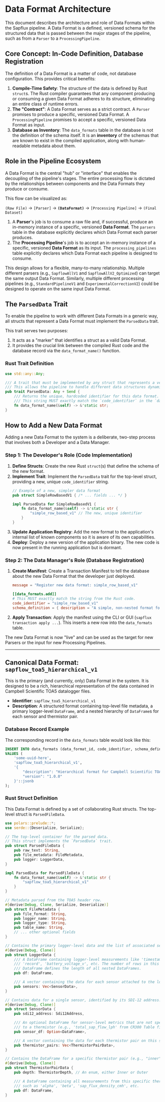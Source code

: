 # Data Format Architecture

This document describes the architecture and role of Data Formats within the Sapflux pipeline. A Data Format is a defined, versioned schema for the structured data that is passed between the major stages of the pipeline, such as from a `Parser` to a `ProcessingPipeline`.

## Core Concept: In-Code Definition, Database Registration

The definition of a Data Format is a matter of code, not database configuration. This provides critical benefits:

1.  **Compile-Time Safety**: The structure of the data is defined by Rust `struct`s. The Rust compiler guarantees that any component producing or consuming a given Data Format adheres to its structure, eliminating an entire class of runtime errors.
2.  **The "Contract"**: A Data Format serves as a strict contract. A `Parser` promises to produce a specific, versioned Data Format. A `ProcessingPipeline` promises to accept a specific, versioned Data Format as input.
3.  **Database as Inventory**: The `data_formats` table in the database is not the definition of the schema itself. It is an **inventory** of the schemas that are known to exist in the compiled application, along with human-readable metadata about them.

## Role in the Pipeline Ecosystem

A Data Format is the central "hub" or "interface" that enables the decoupling of the pipeline's stages. The entire processing flow is dictated by the relationships between components and the Data Formats they produce or consume.

This flow can be visualized as:

`(Raw File)` -> `[Parser]` -> **`(DataFormat)`** -> `[Processing Pipeline]` -> `(Final Dataset)`

1.  A **Parser**'s job is to consume a raw file and, if successful, produce an in-memory instance of a specific, versioned **Data Format**. The `parsers` table in the database explicitly declares which Data Format each parser produces.
2.  The **Processing Pipeline**'s job is to accept an in-memory instance of a specific, versioned **Data Format** as its input. The `processing_pipelines` table explicitly declares which Data Format each pipeline is designed to consume.

This design allows for a flexible, many-to-many relationship. Multiple different parsers (e.g., `SapflowAllV1` and `SapflowAllV2_Optimized`) can target the same output Data Format. Similarly, multiple different processing pipelines (e.g., `StandardPipelineV1` and `ExperimentalCorrectionV2`) could be designed to operate on the same input Data Format.

## The `ParsedData` Trait

To enable the pipeline to work with different Data Formats in a generic way, all structs that represent a Data Format must implement the `ParsedData` trait.

This trait serves two purposes:
1.  It acts as a "marker" that identifies a struct as a valid Data Format.
2.  It provides the crucial link between the compiled Rust code and the database record via the `data_format_name()` function.

### Rust Trait Definition
```rust
use std::any::Any;

/// A trait that must be implemented by any struct that represents a versioned data format.
/// This allows the pipeline to handle different data structures dynamically.
pub trait ParsedData: Any + Send {
    /// Returns the unique, hardcoded identifier for this data format.
    /// This string MUST exactly match the `code_identifier` in the `data_formats` database table.
    fn data_format_name(&self) -> &'static str;
}
```

## How to Add a New Data Format

Adding a new Data Format to the system is a deliberate, two-step process that involves both a Developer and a Data Manager.

### Step 1: The Developer's Role (Code Implementation)
1.  **Define Structs**: Create the new Rust `struct`(s) that define the schema of the new format.
2.  **Implement Trait**: Implement the `ParsedData` trait for the top-level struct, providing a new, unique `code_identifier` string.
    ```rust
    // Example of a new, simpler data format
    pub struct SimpleRowBasedV1 { /* ... fields ... */ }

    impl ParsedData for SimpleRowBasedV1 {
        fn data_format_name(&self) -> &'static str {
            "simple_row_based_v1" // The new, unique identifier
        }
    }
    ```
3.  **Update Application Registry**: Add the new format to the application's internal list of known components so it is aware of its own capabilities.
4.  **Deploy**: Deploy a new version of the application binary. The new code is now present in the running application but is dormant.

### Step 2: The Data Manager's Role (Database Registration)
1.  **Create Manifest**: Create a Transaction Manifest to tell the database about the new Data Format that the developer just deployed.
    ```toml
    message = "Register new data format: simple_row_based_v1"

    [[data_formats.add]]
    # This MUST exactly match the string from the Rust code.
    code_identifier = "simple_row_based_v1"
    schema_definition = { description = "A simple, non-nested format for basic logger data.", version = "1.0.0" }
    ```
2.  **Apply Transaction**: Apply the manifest using the CLI or GUI (`sapflux transaction apply ...`). This inserts a new row into the `data_formats` table.

The new Data Format is now "live" and can be used as the target for new Parsers or the input for new Processing Pipelines.

---

## Canonical Data Format: `sapflow_toa5_hierarchical_v1`

This is the primary (and currently, only) Data Format in the system. It is designed to be a rich, hierarchical representation of the data contained in Campbell Scientific TOA5 datalogger files.

*   **Identifier**: `sapflow_toa5_hierarchical_v1`
*   **Description**: A structured format containing top-level file metadata, a primary logger-level `DataFrame`, and a nested hierarchy of `DataFrame`s for each sensor and thermistor pair.

### Database Record Example
The corresponding record in the `data_formats` table would look like this:
```sql
INSERT INTO data_formats (data_format_id, code_identifier, schema_definition)
VALUES (
    'some-uuid-here',
    'sapflow_toa5_hierarchical_v1',
    '{
        "description": "Hierarchical format for Campbell Scientific TOA5 files, with nested DataFrames for logger, sensors, and thermistors.",
        "version": "1.0.0"
    }'::jsonb
);
```

### Rust Struct Definition
This Data Format is defined by a set of collaborating Rust structs. The top-level struct is `ParsedFileData`.

```rust
use polars::prelude::*;
use serde::{Deserialize, Serialize};

// The top-level container for the parsed data.
// This struct implements the `ParsedData` trait.
pub struct ParsedFileData {
    pub raw_text: String,
    pub file_metadata: FileMetadata,
    pub logger: LoggerData,
}

impl ParsedData for ParsedFileData {
    fn data_format_name(&self) -> &'static str {
        "sapflow_toa5_hierarchical_v1"
    }
}

// Metadata parsed from the TOA5 header row.
#[derive(Debug, Clone, Serialize, Deserialize)]
pub struct FileMetadata {
    pub file_format: String,
    pub logger_name: String,
    pub logger_type: String,
    pub table_name: String,
    // ... other optional fields
}

// Contains the primary logger-level data and the list of associated sensors.
#[derive(Debug, Clone)]
pub struct LoggerData {
    /// A DataFrame containing logger-level measurements like 'timestamp',
    /// 'record', 'battery_voltage_v', etc. The number of rows in this
    /// DataFrame defines the length of all nested DataFrames.
    pub df: DataFrame,

    /// A vector containing the data for each sensor attached to the logger.
    pub sensors: Vec<SensorData>,
}

// Contains data for a single sensor, identified by its SDI-12 address.
#[derive(Debug, Clone)]
pub struct SensorData {
    pub sdi12_address: Sdi12Address,

    /// An optional DataFrame for sensor-level metrics that are not specific
    /// to a thermistor (e.g., 'total_sap_flow_lph' from CR300 Table files).
    pub sensor_df: Option<DataFrame>,

    /// A vector containing the data for each thermistor pair on this sensor.
    pub thermistor_pairs: Vec<ThermistorPairData>,
}

// Contains the DataFrame for a specific thermistor pair (e.g., "inner" or "outer").
#[derive(Debug, Clone)]
pub struct ThermistorPairData {
    pub depth: ThermistorDepth, // An enum, either Inner or Outer

    /// A DataFrame containing all measurements from this specific thermistor pair,
    /// such as 'alpha', 'beta', 'sap_flux_density_cmh', etc.
    pub df: DataFrame,
}
```